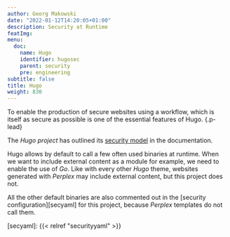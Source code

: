 ```yaml
---
author: Georg Makowski
date: "2022-01-12T14:20:05+01:00"
description: Security at Runtime
featImg: 
menu:
  doc:
    name: Hugo
    identifier: hugosec
    parent: security
    pre: engineering
subtitle: false
title: Hugo
weight: 830
---
```


To enable the production of secure websites using a workflow, which is itself as secure as possible is one of the essential features of Hugo.
{.p-lead} <!--more-->

The _Hugo project_ has outlined its [security model][hugo] in the documentation.

Hugo allows by default to call a few often used binaries at runtime. When we want to include external content as a module for example, we need to enable the use of _Go_. Like with every other _Hugo_ theme, websites generated with _Perplex_ may include external content, but this project does not.

All the other default binaries are also commented out in the [security configuration][secyaml] for this project, because _Perplex_ templates do not call them.

[hugo]: https://gohugo.io/about/security-model "Hugo’s Security Model"
[secyaml]: {{< relref "securityyaml" >}}
